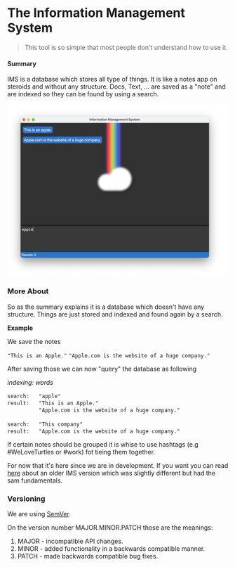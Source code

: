 # The Information Management System

> This tool is so simple that most people don't understand how to use it.

#### Summary

IMS is a database which stores all type of things. It is like a notes app on steroids and without any structure. Docs, Text, ... are saved as a "note" and are indexed so they can be found by using a search.

<div style="text-align:center"><img src="assets/screenshot.png" /></div>

### More About

So as the summary explains it is a database which doesn't have any structure. Things are just stored and indexed and found again by a search.

**Example**

We save the notes

`"This is an Apple."`
`"Apple.com is the website of a huge company."`

After saving those we can now "query" the database as following

_indexing: words_

```
search:   "apple"
result:   "This is an Apple."
          "Apple.com is the website of a huge company."

search:   "This company"
result:   "Apple.com is the website of a huge company."
```

If certain notes should be grouped it is whise to use hashtags (e.g #WeLoveTurtles or #work) fot tieing them together.

For now that it's here since we are in development. If you want you can read [here](https://zeppel.eu/b/how-ims-works/) about an older IMS version which was slightly different but had the sam fundamentals.


### Versioning 

We are using [SemVer](https://semver.org/#summary).

On the version number MAJOR.MINOR.PATCH those are the meanings:

1. MAJOR - incompatible API changes.
2. MINOR - added functionality in a backwards compatible manner.
3. PATCH - made backwards compatible bug fixes.
